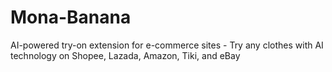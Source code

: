# Mona-Banana
AI-powered try-on extension for e-commerce sites - Try any clothes with AI technology on Shopee, Lazada, Amazon, Tiki, and eBay

